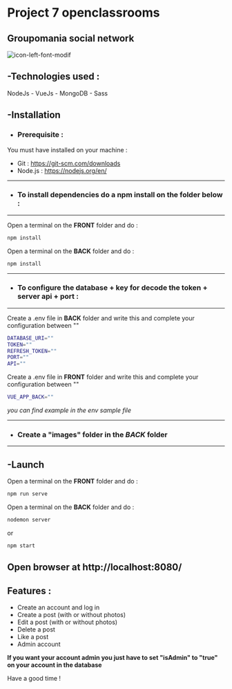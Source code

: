 # Project 7 openclassrooms
## Groupomania social network 
![icon-left-font-modif](https://user-images.githubusercontent.com/89087885/196002940-0179c633-1b1b-4a95-83cb-4505a6fe5f63.png)

## -Technologies used :
NodeJs - VueJs - MongoDB - Sass

## -Installation
* ### Prerequisite :
You must have installed on your machine :
* Git : https://git-scm.com/downloads
* Node.js : https://nodejs.org/en/
---
* ### To install dependencies do a npm install on the folder below :
---
Open a terminal on the **FRONT** folder and do :
```bash
npm install
```
Open a terminal on the **BACK** folder and do : 
```bash
npm install
```
---
* ### To configure the database + key for decode the token + server api + port :
---
Create a .env file in **BACK** folder and write this and complete your configuration between ""
```bash
DATABASE_URI=""
TOKEN=""
REFRESH_TOKEN=""
PORT=""
API=""
```
Create a .env file in **FRONT** folder and write this and complete your configuration between ""
```bash
VUE_APP_BACK=""
```
_you can find example in the env sample file_

---
* ### Create a "images" folder in the ***BACK*** folder
---
## -Launch
Open a terminal on the **FRONT** folder and do :
```bash
npm run serve
```
Open a terminal on the **BACK** folder and do : 
```bash
nodemon server
```
or
```bash
npm start
```
Open browser at http://localhost:8080/
---
## Features :
* Create an account and log in
* Create a post (with or without photos)
* Edit a post (with or without photos)
* Delete a post
* Like a post
* Admin account

**If you want your account admin you just have to set "isAdmin" to "true" on your account in the database**

Have a good time !
